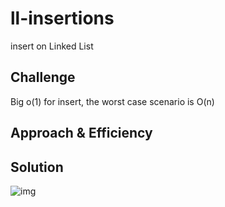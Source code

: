 # ll-insertions

insert on Linked List

## Challenge

Big o(1) for insert, the worst case scenario is O(n)

## Approach & Efficiency
<!--  -->

## Solution

![img]("https://drive.google.com/file/d/1zuGJKppUphyNPpqeK_pdYET2ACI2tY70/view?usp=sharing")
